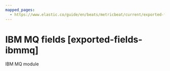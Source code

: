```yaml
---
mapped_pages:
  - https://www.elastic.co/guide/en/beats/metricbeat/current/exported-fields-ibmmq.html
---
```


<!-- This file is generated! See scripts/generate_fields_docs.py -->

# IBM MQ fields [exported-fields-ibmmq]

IBM MQ module

